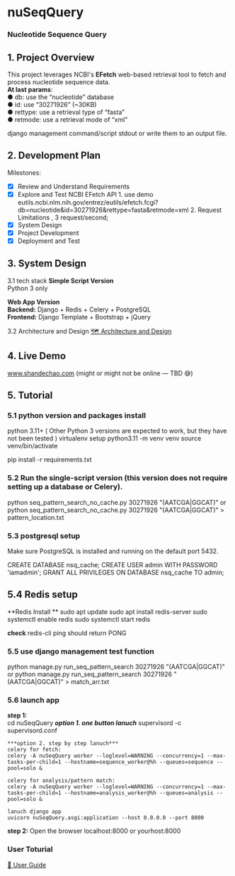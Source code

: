 # nuSeqQuery
### Nucleotide Sequence Query

## 1. Project Overview
This project leverages NCBI's **EFetch** web-based retrieval tool to fetch and process nucleotide sequence data.  
**At last params**:  
● db: use the “nucleotide” database  
● id: use “30271926” (~30KB)  
● rettype: use a retrieval type of “fasta”  
● retmode: use a retrieval mode of “xml”  

django management command/script  stdout or write them to an output file.

## 2. Development Plan
Milestones:
- [x] Review and Understand Requirements
- [x] Explore and Test NCBI EFetch API
      1. use demo eutils.ncbi.nlm.nih.gov/entrez/eutils/efetch.fcgi?db=nucleotide&id=30271926&rettype=fasta&retmode=xml
      2. Request Limitations , 3 request/second;
- [x] System Design
- [x] Project Development
- [x] Deployment and Test

## 3. System Design
3.1 tech stack
**Simple Script Version**  
Python 3 only  

**Web App Version**  
**Backend:** Django + Redis + Celery + PostgreSQL  
**Frontend:** Django Template + Bootstrap + jQuery

3.2 Architecture and Design
[🗺️ Architecture and Design](./ARCHITECTURE_AND_DESIGN.md)

## 4. Live Demo
www.shandechao.com (might or might not be online — TBD 😅)
 
## 5. Tutorial

  ### 5.1 python version and packages install
  python 3.11+ ( Other Python 3 versions are expected to work, but they have not been tested )
  virtualenv setup
  python3.11 -m venv venv
  source venv/bin/activate

  pip install -r requirements.txt

  ### 5.2 Run the single-script version (this version does not require setting up a database or Celery).
  python seq_pattern_search_no_cache.py 30271926 "(AATCGA|GGCAT)"
  or 
  python seq_pattern_search_no_cache.py 30271926 "(AATCGA|GGCAT)" > pattern_location.txt

  ### 5.3 postgresql setup
    
  Make sure PostgreSQL is installed and running on the default port 5432.

  CREATE DATABASE nsq_cache;
  CREATE USER admin WITH PASSWORD 'iamadmin';
  GRANT ALL PRIVILEGES ON DATABASE nsq_cache TO admin;

  ## 5.4 Redis setup
  **Redis Install **
  sudo apt update
  sudo apt install redis-server
  sudo systemctl enable redis
  sudo systemctl start redis
    
  **check**
  redis-cli ping
  should return PONG

  ### 5.5 use django management test function
  python manage.py run_seq_pattern_search 30271926 "(AATCGA|GGCAT)"
  or
  python manage.py run_seq_pattern_search 30271926 "(AATCGA|GGCAT)" > match_arr.txt

  ### 5.6 launch app
  **step 1:**  
    cd nuSeqQuery
    ***option 1. one button lanuch***
    supervisord -c supervisord.conf

    ***option 2. step by step lanuch***
    celery for fetch: 
    celery -A nuSeqQuery worker --loglevel=WARNING --concurrency=1 --max-tasks-per-child=1 --hostname=sequence_worker@%h --queues=sequence --pool=solo &

    celery for analysis/pattern match: 
    celery -A nuSeqQuery worker --loglevel=WARNING --concurrency=1 --max-tasks-per-child=1 --hostname=analysis_worker@%h --queues=analysis --pool=solo &

    lanuch django app
    uvicorn nuSeqQuery.asgi:application --host 0.0.0.0 --port 8000

  **step 2:**
    Open the browser
    localhost:8000 or yourhost:8000

  ### User Toturial
  [📘 User Guide](./USER_GUIDE.md)
    

    
    